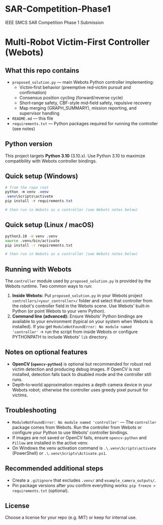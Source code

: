 # SAR-Competition-Phase1
IEEE SMCS SAR Competition Phase 1 Submission

# Multi‑Robot Victim-First Controller (Webots)

## What this repo contains
- `proposed_solution.py` — main Webots Python controller implementing:
  - Victim‑first behavior (preemptive red‑victim pursuit and confirmation)
  - Consensus position cycling (forward/reverse cycle)
  - Short‑range safety, CBF-style mid‑field safety, repulsive recovery
  - Map merging (GRAPH_SUMMARY), mission reporting, and supervisor handling
- `README.md` — this file
- `requirements.txt` — Python packages required for running the controller (see notes)

## Python version
This project targets **Python 3.10** (3.10.x). Use Python 3.10 to maximize compatibility with Webots controller bindings.

## Quick setup (Windows)
```powershell
# from the repo root
python -m venv .venv
.venv\Scripts\activate
pip install -r requirements.txt

# then run in Webots as a controller (see Webots notes below)
```

## Quick setup (Linux / macOS)
```bash
python3.10 -m venv .venv
source .venv/bin/activate
pip install -r requirements.txt

# then run in Webots as a controller (see Webots notes below)
```

## Running with Webots
The `controller` module used by `proposed_solution.py` is provided by the Webots runtime. Two common ways to run:
1. **Inside Webots:** Put `proposed_solution.py` in your Webots project `controllers/<your_controller>/` folder and select that controller from the robot's controller field in the Webots scene. Use Webots' built‑in Python (or point Webots to your venv Python).
2. **Command line (advanced):** Ensure Webots' Python bindings are available to your environment (typical on your system when Webots is installed). If you get `ModuleNotFoundError: No module named 'controller'` -> run the script from inside Webots or configure PYTHONPATH to include Webots' `lib` directory.

## Notes on optional features
- **OpenCV (`opencv-python`)** is optional but recommended for robust red victim detection and producing debug images. If OpenCV is not installed, detection falls back to disabled mode and the controller still runs.
- Depth‑to‑world approximation requires a depth camera device in your Webots robot; otherwise the controller uses greedy pixel pursuit for victims.

## Troubleshooting
- `ModuleNotFoundError: No module named 'controller'` — The `controller` package comes from Webots. Run the controller from Webots or configure your Python to use Webots' controller bindings.
- If images are not saved or OpenCV fails, ensure `opencv-python` and `Pillow` are installed in the active venv.
- On Windows the venv activation command is `.\.venv\Scripts\activate` (PowerShell) or `.\.venv\Scripts\Activate.ps1`.

## Recommended additional steps
- Create a `.gitignore` that excludes `.venv/` and `example_camera_outputs/`.
- Pin package versions after you confirm everything works: `pip freeze > requirements.txt` (optional).

## License
Choose a license for your repo (e.g. MIT) or keep for internal use.

